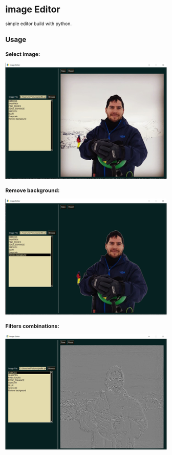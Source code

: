 # image Editor

simple editor build with python.

## Usage

### Select image:

![Starting point](https://github.com/niradler/simple-image-editor/blob/master/screens/base.PNG?raw=true)

### Remove background:

![Remove background](https://github.com/niradler/simple-image-editor/blob/master/screens/rm-bg.PNG?raw=true)

### Filters combinations:

![Combo](https://github.com/niradler/simple-image-editor/blob/master/screens/combo.PNG?raw=true)
